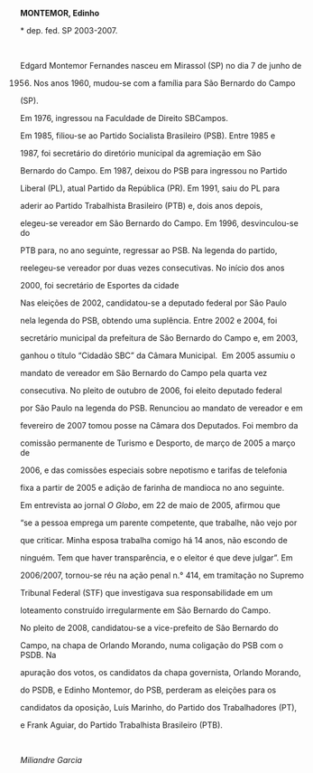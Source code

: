 **MONTEMOR, Edinho**



\* dep. fed. SP 2003-2007.



 



Edgard Montemor Fernandes nasceu em Mirassol (SP) no dia 7 de junho de

1956. Nos anos 1960, mudou-se com a família para São Bernardo do Campo

(SP).



Em 1976, ingressou na Faculdade de Direito SBCampos.



Em 1985, filiou-se ao Partido Socialista Brasileiro (PSB). Entre 1985 e

1987, foi secretário do diretório municipal da agremiação em São

Bernardo do Campo. Em 1987, deixou do PSB para ingressou no Partido

Liberal (PL), atual Partido da República (PR). Em 1991, saiu do PL para

aderir ao Partido Trabalhista Brasileiro (PTB) e, dois anos depois,

elegeu-se vereador em São Bernardo do Campo. Em 1996, desvinculou-se do

PTB para, no ano seguinte, regressar ao PSB. Na legenda do partido,

reelegeu-se vereador por duas vezes consecutivas. No início dos anos

2000, foi secretário de Esportes da cidade



Nas eleições de 2002, candidatou-se a deputado federal por São Paulo

nela legenda do PSB, obtendo uma suplência. Entre 2002 e 2004, foi

secretário municipal da prefeitura de São Bernardo do Campo e, em 2003,

ganhou o título “Cidadão SBC” da Câmara Municipal.  Em 2005 assumiu o

mandato de vereador em São Bernardo do Campo pela quarta vez

consecutiva. No pleito de outubro de 2006, foi eleito deputado federal

por São Paulo na legenda do PSB. Renunciou ao mandato de vereador e em

fevereiro de 2007 tomou posse na Câmara dos Deputados. Foi membro da

comissão permanente de Turismo e Desporto, de março de 2005 a março de

2006, e das comissões especiais sobre nepotismo e tarifas de telefonia

fixa a partir de 2005 e adição de farinha de mandioca no ano seguinte.



Em entrevista ao jornal *O Globo*, em 22 de maio de 2005, afirmou que

“se a pessoa emprega um parente competente, que trabalhe, não vejo por

que criticar. Minha esposa trabalha comigo há 14 anos, não escondo de

ninguém. Tem que haver transparência, e o eleitor é que deve julgar”. Em

2006/2007, tornou-se réu na ação penal n.° 414, em tramitação no Supremo

Tribunal Federal (STF) que investigava sua responsabilidade em um

loteamento construído irregularmente em São Bernardo do Campo.



No pleito de 2008, candidatou-se a vice-prefeito de São Bernardo do

Campo, na chapa de Orlando Morando, numa coligação do PSB com o PSDB. Na

apuração dos votos, os candidatos da chapa governista, Orlando Morando,

do PSDB, e Edinho Montemor, do PSB, perderam as eleições para os

candidatos da oposição, Luís Marinho, do Partido dos Trabalhadores (PT),

e Frank Aguiar, do Partido Trabalhista Brasileiro (PTB).



 



*Miliandre Garcia*



 




